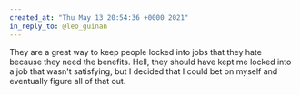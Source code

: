 ```yaml
---
created_at: "Thu May 13 20:54:36 +0000 2021"
in_reply_to: @leo_guinan
---
```


They are a great way to keep people locked into jobs that they hate because they need the benefits. Hell, they should have kept me locked into a job that wasn't satisfying, but I decided that I could bet on myself and eventually figure all of that out.